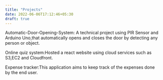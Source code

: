 ```yaml
---
title: "Projects"
date: 2022-06-06T17:12:46+05:30
draft: true
---
```


Automatic-Door-Opening-System: A technical project using PIR Sensor and Arduino Uno,that automatically opens and closes the door by detecting any person or object.

Online quiz system:Hosted a react website using cloud services such as S3,EC2 and Cloudfront.

Expense tracker:This application aims to keep track of the expenses done by the end user.


